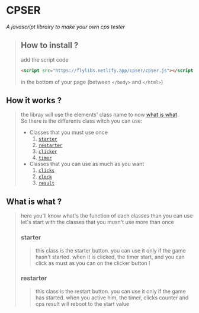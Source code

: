 # CPSER  
_A javascript librairy to make your own cps tester_  
  
> ## How to install ?
> add the script code  
> ```html
> <script src="https://flylibs.netlify.app/cpser/cpser.js"></script>
> ```
> in the bottom of your page (between `</body>` and `</html>`)  
  
## How it works ?
> the libray will use the elements' class name to now [what is what](#whats_what).  
> So there is the differents class witch you can use:  
> * Classes that you must use once
>   1. [`starter`](#starter)
>   2. [`restarter`](#restarter)
>   3. [`clicker`](#clicker)
>   4. [`timer`](#timer)
> * Classes that you can use as much as you want
>   1. [`clicks`](#clicks)
>   2. [`clock`](#clock)
>   3. [`result`](#result)

## What is what ?
> here you'll know what's the function of each classes than you can use
> let's start with the classes that you musn't use more than once
> ### starter
>> this class is the starter button.
>> you can use it only if the game hasn't started. when it is clicked, the timer start, and you can click as must as you can on the clicker button !
> ### restarter
>> this class is the restart button.
>> you can use it only if the game has started. when you active him, the timer, clicks counter and cps result will reboot to the start value
